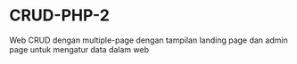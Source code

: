 # CRUD-PHP-2
Web CRUD dengan multiple-page dengan tampilan landing page dan admin page untuk mengatur data dalam web
